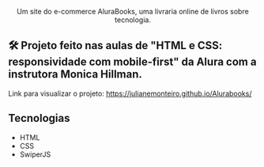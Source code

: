 
<p align="center">Um site do e-commerce AluraBooks, uma livraria online de livros sobre tecnologia.</p>

## 🛠️ Projeto feito nas aulas de "HTML e CSS: responsividade com mobile-first" da Alura com a instrutora Monica Hillman. 

Link para visualizar o projeto: https://julianemonteiro.github.io/Alurabooks/

## Tecnologias
* HTML
* CSS
* SwiperJS

